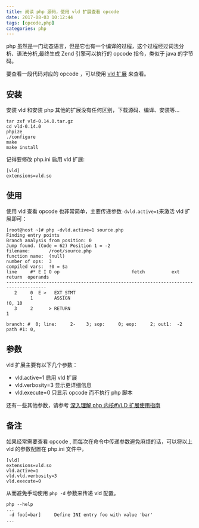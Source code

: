 ```yaml
---
title: 阅读 php 源码，使用 vld 扩展查看 opcode
date: 2017-08-03 10:12:44
tags: [opcode,php]
categories: php
---
```


php 虽然是一门动态语言，但是它也有一个编译的过程，这个过程经过词法分析、语法分析,最终生成 Zend 引擎可以执行的 opcode 指令，类似于 java 的字节码。

要查看一段代码对应的 opcode ，可以使用 [vld 扩展](http://pecl.php.net/package/vld/) 来查看。

## 安装

安装 vld 和安装 php 其他的扩展没有任何区别，下载源码、编译、安装等...
```
tar zxf vld-0.14.0.tar.gz
cd vld-0.14.0
phpize
./configure
make
make install

```
记得要修改 php.ini 启用 vld 扩展:
```
[vld]
extensions=vld.so
```
<!--more-->

## 使用

使用 vld 查看 opcode 也非常简单，主要传递参数`-dvld.active=1`来激活 vld 扩展即可：
```
[root@host ~]# php -dvld.active=1 source.php
Finding entry points
Branch analysis from position: 0
Jump found. (Code = 62) Position 1 = -2
filename:       /root/source.php
function name:  (null)
number of ops:  3
compiled vars:  !0 = $a
line     #* E I O op                           fetch          ext  return  operands
-------------------------------------------------------------------------------------
   2     0  E >   EXT_STMT
         1        ASSIGN                                                   !0, 10
   3     2      > RETURN                                                   1

branch: #  0; line:     2-    3; sop:     0; eop:     2; out1:  -2
path #1: 0,
```
## 参数

vld 扩展主要有以下几个参数：

 - vld.active=1 启用 vld 扩展
 - vld.verbosity=3 显示更详细信息
 - vld.execute=0 只显示 opcode 而不执行 php 脚本

还有一些其他参数，请参考 [深入理解 php 内核#VLD 扩展使用指南](http://www.php-internals.com/book/?p=C-php-vld)

## 备注

如果经常需要查看 opcode , 而每次在命令中传递参数避免麻烦的话，可以将以上 vld 的参数配置在 php.ini 文件中，
```
[vld]
extensions=vld.so
vld.active=1
vld.vld.verbosity=3
vld.execute=0

```
从而避免手动使用 `php -d` 参数来传递 vld 配置。
```
php --help
...
 -d foo[=bar]     Define INI entry foo with value 'bar'
...
```